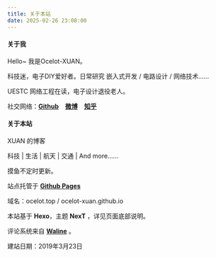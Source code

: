 ```yaml
---
title: 关于本站
date: 2025-02-26 23:08:00
---
```

#### 关于我

Hello~ 我是Ocelot-XUAN。

科技迷，电子DIY爱好者。日常研究 嵌入式开发 / 电路设计 / 网络技术……

UESTC 网络工程在读，电子设计退役老人。

社交网络：[**Github**](https://github.com/Ocelot-Xuan) &ensp; [**微博**](https://weibo.com/u/2379418717) &ensp; [**知乎**](https://www.zhihu.com/people/ocelot324)

#### 关于本站

XUAN 的博客

科技 | 生活 | 航天 | 交通 | And more……

摸鱼不定时更新。

站点托管于 [**Github Pages**](https://github.com/Ocelot-Xuan/ocelot-xuan.github.io)

域名：ocelot.top / ocelot-xuan.github.io

本站基于 **Hexo**，主题 **NexT** ，详见页面底部说明。

评论系统来自 [**Waline**](https://waline.js.org/) 。

建站日期：2019年3月23日
